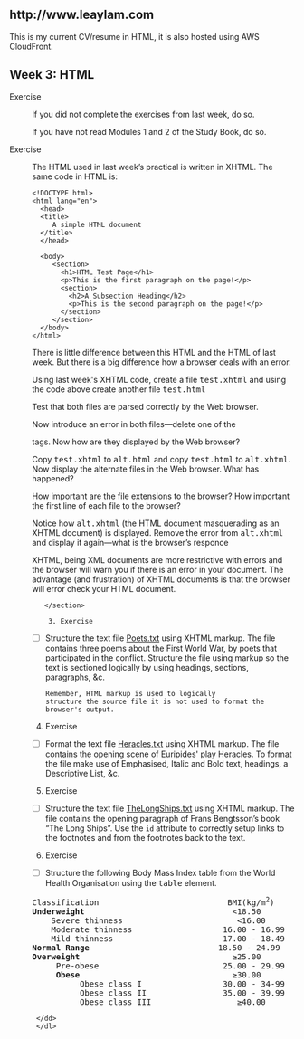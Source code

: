 <h2>http://www.leaylam.com</h2>
<p>This is my current CV/resume in HTML, it is also hosted using AWS CloudFront.</p>

<section>	    
     <h2 class="week">Week 3: HTML</h2>
     <dl class="exercises">
       <dt>Exercise</dt>
       <dd><p>If you did not complete the exercises from last week, do so.</p>
           <p>If you have not read Modules 1 and 2 of the Study Book,
	   do so.</p>
       </dd>
       <dt>Exercise</dt>
       <dd><p>The HTML used in last week’s practical is written in XHTML.
       The same code in HTML is:</p>

```
<!DOCTYPE html>
<html lang="en">
  <head>
  <title>
     A simple HTML document
  </title>
  </head>

  <body>
     <section>
       <h1>HTML Test Page</h1>
       <p>This is the first paragraph on the page!</p>
       <section>
         <h2>A Subsection Heading</h2>
         <p>This is the second paragraph on the page!</p>
       </section>
     </section>
  </body>
</html>
```

 <p>There is little difference between this HTML and the HTML of
       last week. But there is a big difference how a browser deals
       with an error.</p>
       <p>Using last week's XHTML code, create a file
       <kbd>test.xhtml</kbd> and using the code above create another
       file <kbd>test.html</kbd></p>
       <p>Test that both files are parsed correctly by the Web
       browser.</p>
       <p>Now introduce an error in both files—delete one of the
       </p> tags. Now how are they displayed by the Web browser?</p>
       <p>Copy <kbd>test.xhtml</kbd> to <kbd>alt.html</kbd> and copy
       <kbd>test.html</kbd> to <kbd>alt.xhtml</kbd>. Now display the
       alternate files in the Web browser. What has happened?</p>
       <p>How important are the file extensions to the browser?
       How important the first line of each file to the browser?</p>
       <p>Notice how <kbd>alt.xhtml</kbd> (the HTML document
       masquerading as an XHTML document) is displayed. Remove the
       error from <kbd>alt.xhtml</kbd> and display it again—what is
       the browser’s responce</p>
       <p>XHTML, being XML documents are more restrictive with errors
       and the browser will warn you if there is an error in your
       document. The advantage (and frustration) of XHTML documents
       is that the browser will error check your HTML document.</p>
       
       </section>
       
        3. Exercise
- [ ]	Structure the text file <a href="prac\p04">Poets.txt</a>
		using XHTML markup. The file contains three poems about the
		First World War, by poets that participated in the conflict.
		Structure the file using markup so the text is sectioned
		logically by using headings, sections, paragraphs, &amp;c.

		Remember, HTML markup is used to logically
		structure the source file it is not used to format the
		browser's output.

4. Exercise
- [ ]	Format the text file <a href="Heracles.txt">Heracles.txt</a>
		using XHTML markup. The file contains the opening scene of Euripides'
		play Heracles. To format the file make use of Emphasised, Italic
		and Bold text, headings, a Descriptive List, &amp;c.

5. Exercise    
- [ ]	Structure the text file <a href="TheLongShips.txt">TheLongShips.txt</a>
		using XHTML markup. The file contains the opening paragraph of 
		Frans Bengtsson’s book “The Long Ships”. Use the 
		<code>id</code> attribute to 
		correctly setup links to the footnotes and from the footnotes back
		to the text.
       
6. Exercise      
- [ ]	Structure the following Body Mass Index table 
		from the World Health Organisation using the <kbd>table</kbd> element.
<pre>
Classification                           BMI(kg/m<sup>2</sup>)
<strong>Underweight</strong>                               <18.50
    Severe thinness                        <16.00 
    Moderate thinness                   16.00 - 16.99
    Mild thinness                       17.00 - 18.49
<strong>Normal Range</strong>                           18.50 - 24.99
<strong>Overweight</strong>                                &#x2265;25.00
     Pre-obese                          25.00 - 29.99
     <strong>Obese</strong>                                &#x2265;30.00
          Obese class I                 30.00 - 34-99
          Obese class II                35.00 - 39.99
          Obese class III                  &#x2265;40.00 
</pre>
     </dd>
     </dl>
